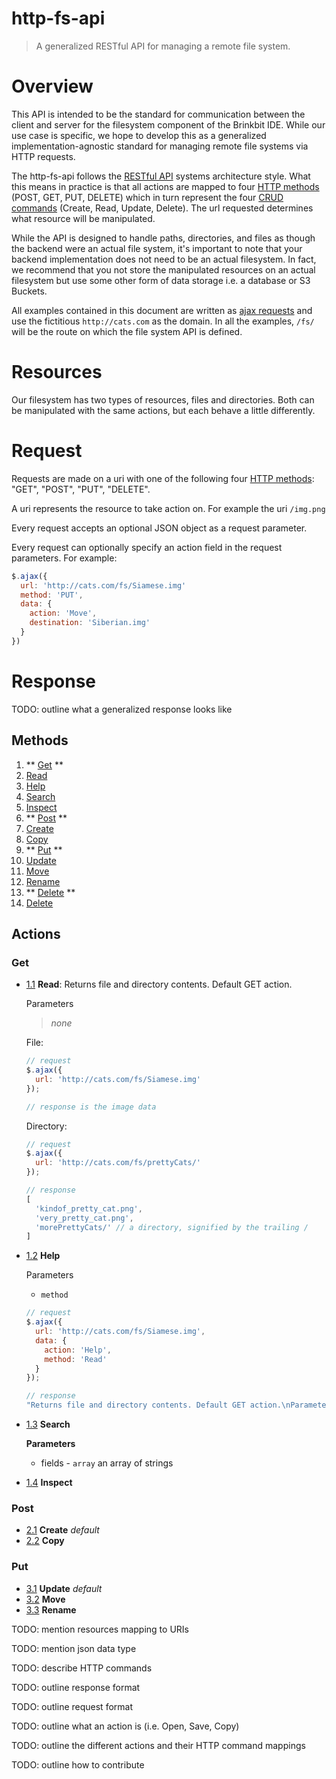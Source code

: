 # http-fs-api
> A generalized RESTful API for managing a remote file system.

# Overview

This API is intended to be the standard for communication between the client and server for the filesystem component of the Brinkbit IDE.
While our use case is specific, we hope to develop this as a generalized implementation-agnostic standard for managing remote file systems via HTTP requests.

The http-fs-api follows the [RESTful API](https://en.wikipedia.org/wiki/Representational_state_transfer) systems architecture style.
What this means in practice is that all actions are mapped to four [HTTP methods](http://www.w3.org/Protocols/rfc2616/rfc2616-sec9.html) (POST, GET, PUT, DELETE) which in turn represent the four [CRUD commands](https://en.wikipedia.org/wiki/Create,_read,_update_and_delete) (Create, Read, Update, Delete).
The url requested determines what resource will be manipulated.

While the API is designed to handle paths, directories, and files as though the backend were an actual file system, it's important to note that your backend implementation does not need to be an actual filesystem.
In fact, we recommend that you not store the manipulated resources on an actual filesystem but use some other form of data storage i.e. a database or S3 Buckets.

All examples contained in this document are written as [ajax requests](http://api.jquery.com/jquery.ajax/) and use the fictitious `http://cats.com` as the domain.
In all the examples, `/fs/` will be the route on which the file system API is defined.

# Resources

Our filesystem has two types of resources, files and directories. Both can be manipulated with the same actions, but each behave a little differently.

# Request

Requests are made on a uri with one of the following four [HTTP methods](http://www.w3.org/Protocols/rfc2616/rfc2616-sec9.html): "GET", "POST", "PUT", "DELETE".

A uri represents the resource to take action on. For example the uri `/img.png`

Every request accepts an optional JSON object as a request parameter.

Every request can optionally specify an action field in the request parameters. For example:

```javascript
$.ajax({
  url: 'http://cats.com/fs/Siamese.img'
  method: 'PUT',
  data: {
    action: 'Move',
    destination: 'Siberian.img'
  }
})
```

# Response

TODO: outline what a generalized response looks like

## Methods

1. ** [Get](#get) **
  1. [Read](#1.1)
  1. [Help](#1.2)
  1. [Search](#1.3)
  1. [Inspect](#1.4)
1. ** [Post](#post) **
  1. [Create](#2.1)
  1. [Copy](#2.2)
1. ** [Put](#post) **
  1. [Update](#3.1)
  1. [Move](#3.2)
  1. [Rename](#3.3)
1. ** [Delete](#delete) **
  1. [Delete](#4.1)

## Actions






### Get
- [1.1](#1.1) <a name='1.1'></a> **Read**: Returns file and directory contents. Default GET action.

  Parameters
  > *none*

  File:
  ```javascript
  // request
  $.ajax({
    url: 'http://cats.com/fs/Siamese.img'
  });

  // response is the image data
  ```

  Directory:
  ```javascript
  // request
  $.ajax({
    url: 'http://cats.com/fs/prettyCats/'
  });

  // response
  [
    'kindof_pretty_cat.png',
    'very_pretty_cat.png',
    'morePrettyCats/' // a directory, signified by the trailing /
  ]
  ```

- [1.2](#1.2) <a name='1.2'></a> **Help**

  Parameters
  + `method`

  ```javascript
  // request
  $.ajax({
    url: 'http://cats.com/fs/Siamese.img',
    data: {
      action: 'Help',
      method: 'Read'
    }
  });

  // response
  "Returns file and directory contents. Default GET action.\nParameters: none\n"
  ```

- [1.3](#1.3) <a name='1.3'></a> **Search**

  **Parameters**
  + fields - `array`
    an array of strings


- [1.4](#1.4) <a name='1.4'></a> **Inspect**

### Post
- [2.1](#2.1) <a name='2.1'></a> **Create** *default*
- [2.2](#2.2) <a name='2.2'></a> **Copy**

### Put
- [3.1](#3.1) <a name='3.1'></a> **Update** *default*
- [3.2](#3.2) <a name='3.2'></a> **Move**
- [3.3](#3.3) <a name='3.3'></a> **Rename**








TODO: mention resources mapping to URIs

TODO: mention json data type

TODO: describe HTTP commands

TODO: outline response format

TODO: outline request format

TODO: outline what an action is (i.e. Open, Save, Copy)

TODO: outline the different actions and their HTTP command mappings

TODO: outline how to contribute
